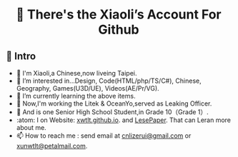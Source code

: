 <h1 align = "center">👋 There's the Xiaoli’s Account For Github</h1>

## :dog: Intro

- 🔨 I'm Xiaoli,a Chinese,now liveing Taipei.
- 👀 I’m interested in...Design, Code(HTML/php/TS/C#), Chinese, Geography, Games(U3D/UE), Videos(AE/Pr/VG).
- 🌱 I’m currently learning the above items.
- 🧧 Now,I'm working the Litek & OceanYo,served as Leaking Officer.<br>
- 🧊 And is one Senior High School Student,in Grade 10（Grade 1）.
- :atom: I on Website: [xwtlt.github.io](http://xwtlt.github.io). and [LesePaper](http://p.licn.eu.org). That can Leran more about me.
- 📫 How to reach me : send email at [cnlizerui@gmail.com](mailto:cnlizerui@gmail.com) or [xunwtlt@petalmail.com](mailto:xunwtlt@petalmail.com).



